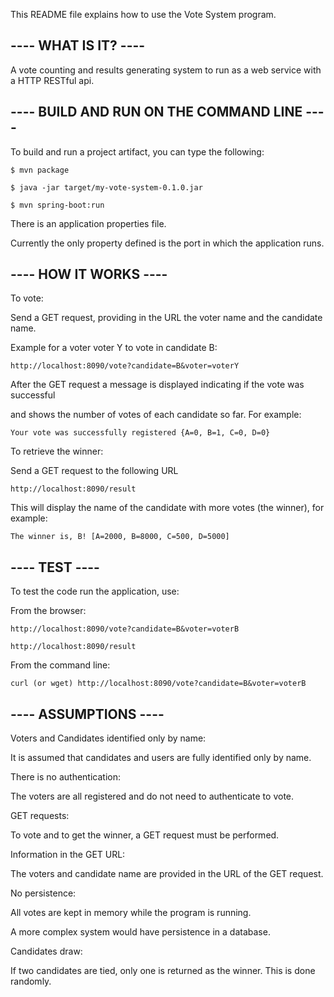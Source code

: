 This README file explains how to use the Vote System program.

## ---- WHAT IS IT? ----

A vote counting and results generating system to run as a web service with a HTTP RESTful api.



## ---- BUILD AND RUN ON THE COMMAND LINE ----

To build and run a project artifact, you can type the following:

~~~
$ mvn package

$ java -jar target/my-vote-system-0.1.0.jar

$ mvn spring-boot:run
~~~


There is an application properties file.

Currently the only property defined is the port in which the application runs.



## ---- HOW IT WORKS ----

To vote:

Send a GET request, providing in the URL the voter name and the candidate name.


Example for a voter voter Y to vote in candidate B:

~~~
http://localhost:8090/vote?candidate=B&voter=voterY
~~~


After the GET request a message is displayed indicating if the vote was successful

and shows the number of votes of each candidate so far. For example:

~~~
Your vote was successfully registered {A=0, B=1, C=0, D=0}
~~~

To retrieve the winner:

Send a GET request to the following URL

~~~
http://localhost:8090/result
~~~

This will display the name of the candidate with more votes (the winner), for example:
~~~
The winner is, B! [A=2000, B=8000, C=500, D=5000]
~~~


## ---- TEST ----

To test the code run the application, use:

From the browser:

~~~
http://localhost:8090/vote?candidate=B&voter=voterB

http://localhost:8090/result
~~~

From the command line:

~~~
curl (or wget) http://localhost:8090/vote?candidate=B&voter=voterB
~~~


## ---- ASSUMPTIONS ----

Voters and Candidates identified only by name:

It is assumed that candidates and users are fully identified only by name.


There is no authentication:

The voters are all registered and do not need to authenticate to vote.


GET requests:

To vote and to get the winner, a GET request must be performed.


Information in the GET URL:

The voters and candidate name are provided in the URL of the GET request.


No persistence:

All votes are kept in memory while the program is running.

A more complex system would have persistence in a database.


Candidates draw:

If two candidates are tied, only one is returned as the winner. This is done randomly.
